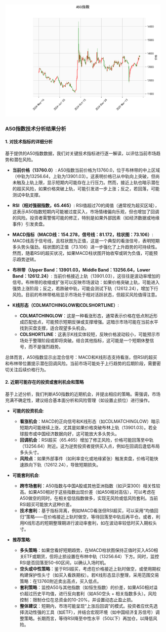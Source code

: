 ![图](A50.png)

### A50指数技术分析结果分析

#### 1. 对技术指标的详细分析
基于提供的A50指数数据，我们对关键技术指标进行逐一解读，以评估当前市场趋势和潜在风险。

- **当前价格（13760.0）**: A50指数当前价格为13760.0，位于布林带的中上区域（中轨为13256.64，上轨为13901.03）。这表明价格已从中轨向上突破，但尚未触及上轨上限，显示短期内可能存在上行压力。然而，接近上轨也暗示潜在的超买风险，如果价格突破上轨，可能引发进一步上涨；反之，若回落，可能测试中轨支撑。

- **RSI（相对强弱指数，65.465）**: RSI值超过70的阈值（通常视为超买区域），这表示A50指数短期内可能被过度买入，市场情绪偏向乐观，但也增加了回调的风险。投资者需警惕可能的修正，特别是如果外部因素（如经济数据或地缘事件）引发卖盘。

- **MACD指标（MACD线：154.278，信号线：81.172，柱状图：73.106）**: MACD线高于信号线，且柱状图为正值，这是一个典型的看涨信号，表明短期多头势头强劲。柱状图的正值（73.106）进一步强化了上升趋势的可持续性。然而，随着RSI的超买状况，如果MACD柱状图开始收窄或转为负值，可能预示趋势逆转。

- **布林带（Upper Band：13901.03，Middle Band：13256.64，Lower Band：12612.24）**: 当前价格接近上轨（13901.03），这往往是波动率增加的信号。布林带的收缩或扩张可以反映市场波动：如果价格突破上轨，可能进入强势上涨阶段；反之，若跌破中轨，可能会测试下轨（12612.24），增加下行风险。目前的布林带格局显示市场处于相对活跃状态，但超买风险值得注意。

- **K线形态（CDLMATCHINGLOW和CDLSHORTLINE）**: 
  - **CDLMATCHINGLOW**：这是一种看涨形态，通常表示价格在低点附近形成匹配低点，可能预示短期反弹或支撑增强。这暗示市场可能在当前水平找到买盘支撑，适合观望多头机会。
  - **CDLSHORTLINE**：这表示K线实体较短，反映价格波动较小，可能预示市场处于整理阶段或即将突破。结合其他指标，这可能是一个短期休整信号，而不是强烈趋势。

总体而言，A50指数显示出混合信号：MACD和K线形态支持看涨，但RSI的超买和布林带位置提示潜在回调风险。当前市场可能处于上行趋势的后期阶段，需要密切关注后续价格行为。

#### 2. 近期可能存在的投资或套利机会和策略
基于上述分析，我们判断A50指数的近期机会，并提出相应的策略。需强调，市场充满不确定性，建议结合基本面分析和风险管理（如设置止损位）进行操作。

- **可能的投资机会**:
  - **看涨机会**：MACD的正向信号和K线形态（如CDLMATCHINGLOW）暗示短期内可能继续上涨，尤其是如果价格突破布林上轨（13901.03）。若全球股市或中国经济数据向好，这可能放大多头势头。
  - **回调机会**：RSI超买（65.465）增加了修正风险，价格可能回落至中轨（13256.64）附近。这为逆势投资者提供买入点，例如在回调后逢低布局多头头寸。
  - **风险点**：如果外部事件（如利率变化或地缘紧张）触发卖盘，价格可能快速跌向下轨（12612.24），导致短期损失。

- **可能套利机会**:
  - **跨市场套利**：A50指数与中国A股或其他亚洲指数（如沪深300）相关性较高。如果A50相对于这些指数出现价差（如A50相对高估），可以考虑在A50做空的同时，在相关低估指数做多，实现无风险或低风险套利。当前RSI超买可能放大这种价差。
  - **技术套利**：基于指标背离，例如MACD看涨但RSI超买，可以采用“均值回归”策略——在价格接近上轨时做空，等待回落至中轨后再平仓。或者，利用K线形态的短期整理期进行波动率套利，如在波动率较低时买入期权头寸。

- **推荐策略**:
  - **多头策略**：如果您看好短期趋势，在MACD柱状图保持正值时买入A50相关ETF或期货，但将止损设置在布林中轨（13256.64）下方。同时，监控RSI是否回落至50-60区间，以确认入场时机。
  - **空头或中性策略**：鉴于RSI超买，考虑在价格接近上轨时做空，或使用期权构建保护性头寸（如买入看跌期权）。若K线形态显示整理，采用范围交易策略：在13760附近卖出高点，买入低点。
  - **套利策略**：监控A50与其他指数（如恒生指数）的价差，如果A50相对溢价超过历史平均值，进行反向套利（如A50空头 + 相关指数多头）。风险控制：限制仓位在总资金的10-20%，并设置动态止盈止损。
  - **整体建议**：短期内，市场可能呈现“上涨后回调”的模式。投资者应优先选择流动性强的工具（如ETF），并结合宏观环境（如中国经济复苏信号）调整策略。长期而言，等待RSI降至中性水平（50以下）再加仓，以降低风险。